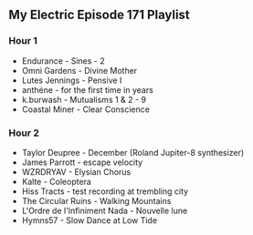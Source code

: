 ## My Electric Episode 171 Playlist

### Hour 1
* Endurance - Sines - 2
* Omni Gardens - Divine Mother
* Lutes Jennings - Pensive I
* anthéne - for the first time in years
* k.burwash - Mutualisms 1 & 2 - 9
* Coastal Miner - Clear Conscience

### Hour 2
* Taylor Deupree - December (Roland Jupiter-8 synthesizer)
* James Parrott - escape velocity
* WZRDRYAV - Elysian Chorus
* Kalte - Coleoptera
* Hiss Tracts - test recording at trembling city
* The Circular Ruins - Walking Mountains
* L'Ordre de l'Infiniment Nada - Nouvelle lune
* Hymns57 - Slow Dance at Low Tide
